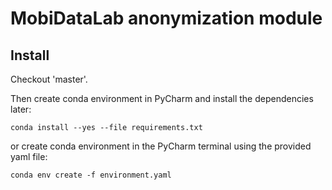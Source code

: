 # MobiDataLab anonymization module

## Install

Checkout 'master'.

Then create conda environment in PyCharm and install the dependencies later: 

`conda install --yes --file requirements.txt`

or  create conda environment in the PyCharm terminal using the provided yaml file:

`conda env create -f environment.yaml`
